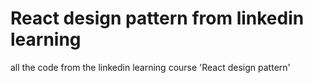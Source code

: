 # React design pattern from linkedin learning

all the code from the linkedin learning course 'React design pattern'
